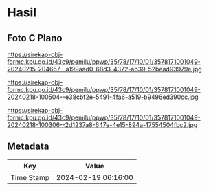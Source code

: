 # Hasil

## Foto C Plano

https://sirekap-obj-formc.kpu.go.id/43c9/pemilu/ppwp/35/78/17/10/01/3578171001049-20240215-204657--a199aad0-68d3-4372-ab39-52bead93979e.jpg

https://sirekap-obj-formc.kpu.go.id/43c9/pemilu/ppwp/35/78/17/10/01/3578171001049-20240218-100504--e38cbf2e-5491-4fa6-a519-b9496ed390cc.jpg

https://sirekap-obj-formc.kpu.go.id/43c9/pemilu/ppwp/35/78/17/10/01/3578171001049-20240218-100306--2d1237a8-647e-4e15-894a-17554504fbc2.jpg


## Metadata

| Key        | Value               |
| ---------- | ------------------- |
| Time Stamp | 2024-02-19 06:16:00 |



